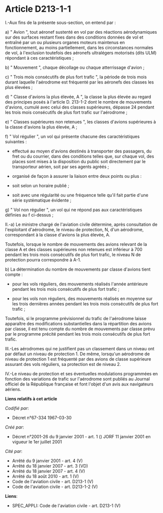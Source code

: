 # Article D213-1-1

I.-Aux fins de la présente sous-section, on entend par : 

a) " Avion ", tout aéronef sustenté en vol par des réactions aérodynamiques sur des surfaces restant fixes dans des
conditions données de vol et entraîné par un ou plusieurs organes moteurs maintenus en fonctionnement, au moins
partiellement, dans les circonstances normales de vol, à l'exclusion toutefois des aéronefs ultralégers motorisés (dits ULM)
répondant à ces caractéristiques ; 

b) " Mouvement ", chaque décollage ou chaque atterrissage d'avion ; 

c) " Trois mois consécutifs de plus fort trafic ", la période de trois mois durant laquelle l'aérodrome est fréquenté par les
aéronefs des classes les plus élevées ; 

d) " Classe d'avions la plus élevée, A ", la classe la plus élevée au regard des principes posés à l'article D. 213-1-2 dont
le nombre de mouvements d'avions, cumulé avec celui des classes supérieures, dépasse 24 pendant les trois mois consécutifs de
plus fort trafic sur l'aérodrome ; 

e) " Classes supérieures non retenues ", les classes d'avions supérieures à la classe d'avions la plus élevée, A ; 

f) " Vol régulier ", un vol qui présente chacune des caractéristiques suivantes :

- effectué au moyen d'avions destinés à transporter des passagers, du fret ou du courrier, dans des conditions telles que,
sur chaque vol, des places sont mises à la disposition du public soit directement par le transporteur aérien, soit par ses
agents agréés ;

- organisé de façon à assurer la liaison entre deux points ou plus :

- soit selon un horaire publié ;

- soit avec une régularité ou une fréquence telle qu'il fait partie d'une série systématique évidente ; 

g) " Vol non régulier ", un vol qui ne répond pas aux caractéristiques définies au f ci-dessus ; 

II.-a) Le ministre chargé de l'aviation civile détermine, après consultation de l'exploitant d'aérodrome, le niveau de
protection, N, d'un aérodrome, correspondant à la classe d'avions la plus élevée, A. 

Toutefois, lorsque le nombre de mouvements des avions relevant de la classe A et des classes supérieures non retenues est
inférieur à 700 pendant les trois mois consécutifs de plus fort trafic, le niveau N de protection pourra correspondre à A-1. 

b) La détermination du nombre de mouvements par classe d'avions tient compte :

- pour les vols réguliers, des mouvements réalisés l'année antérieure pendant les trois mois consécutifs de plus fort
trafic ;

- pour les vols non réguliers, des mouvements réalisés en moyenne sur les trois dernières années pendant les trois mois
consécutifs de plus fort trafic ; 

Toutefois, si le programme prévisionnel du trafic de l'aérodrome laisse apparaître des modifications substantielles dans la
répartition des avions par classe, il est tenu compte du nombre de mouvements par classe prévu par le programme précité
pendant les trois mois consécutifs de plus fort trafic. 

III.-Les aérodromes qui ne justifient pas un classement dans un niveau ont par défaut un niveau de protection 1. De même,
lorsqu'un aérodrome de niveau de protection 1 est fréquenté par des avions de classe supérieure assurant des vols réguliers,
sa protection est de niveau 2. 

IV.-Le niveau de protection et ses éventuelles modulations programmées en fonction des variations de trafic sur l'aérodrome
sont publiés au Journal officiel de la République française et font l'objet d'un avis aux navigateurs aériens.

**Liens relatifs à cet article**

_Codifié par_:

  - Décret n°67-334 1967-03-30

_Créé par_:

  - Décret n°2001-26 du 9 janvier 2001 - art. 1 () JORF 11 janvier 2001 en vigueur le 1er juillet 2001

_Cité par_:

  - Arrêté du 9 janvier 2001 - art. 4 (V)
  - Arrêté du 18 janvier 2007 - art. 3 (VD)
  - Arrêté du 18 janvier 2007 - art. 4 (V)
  - Arrêté du 18 août 2010 - art. 1 (V)
  - Code de l'aviation civile - art. D213-1 (V)
  - Code de l'aviation civile - art. D213-1-2 (V)

**Liens**:

  - SPEC_APPLI: Code de l'aviation civile - art. D213-1 (V)
